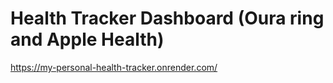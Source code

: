 # Health Tracker Dashboard (Oura ring and Apple Health)

https://my-personal-health-tracker.onrender.com/

